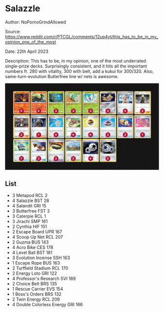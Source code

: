 # Salazzle

Author: NoPornoGrindAllowed

Source: <https://www.reddit.com/r/PTCGL/comments/12up4yt/this_has_to_be_in_my_opinion_one_of_the_most>

Date: 22th April 2023

Description: This has to be, in my opinion, one of the most underrated single-prize decks. Surprisingly consistent, and it hits all the important numbers fr. 280 with vitality, 300 with belt, add a kukui for 300/320. Also, same-turn-evolution Butterfree line w/ nets is awesome.

![decklist](../../images/SVI/Salazzle/1-%20Salazzle.png)

## List

* 3 Metapod RCL 2
* 4 Salazzle BST 28
* 4 Salandit GRI 15
* 3 Butterfree FST 3
* 3 Caterpie RCL 1
* 3 Jirachi SMP 161
* 2 Cynthia HIF 151
* 2 Escape Board UPR 167
* 4 Scoop Up Net RCL 207
* 2 Guzma BUS 143
* 4 Acro Bike CES 178
* 4 Level Ball BST 181
* 3 Evolution Incense SSH 163
* 1 Escape Rope BUS 163
* 2 Turffield Stadium RCL 170
* 2 Energy Loto GRI 122
* 4 Professor's Research SVI 189
* 2 Choice Belt BRS 135
* 1 Rescue Carrier EVS 154
* 1 Boss's Orders BRS 132
* 2 Twin Energy RCL 209
* 4 Double Colorless Energy GRI 166
